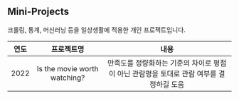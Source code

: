 ## Mini-Projects
크롤링, 통계, 머신러닝 등을 일상생활에 적용한 개인 프로젝트입니다. 

|연도|프로젝트명|내용|
| :------: | :------: | :------: |
| 2022 | Is the movie worth watching? | 만족도를 정량화하는 기준의 차이로 평점이 아닌 관람평을 토대로 관람 여부를 결정하길 도움 |
